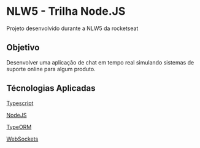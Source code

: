 # NLW5 - Trilha Node.JS

Projeto desenvolvido durante a NLW5 da rocketseat
 
## Objetivo 

Desenvolver uma aplicação de chat em tempo real simulando sistemas de suporte online para algum produto.

## Técnologias Aplicadas

[Typescript]()

[NodeJS]()

[TypeORM]()

[WebSockets]()
